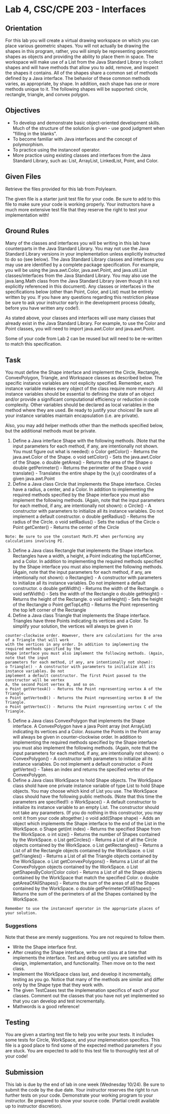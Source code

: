 # Lab 4, CSC/CPE 203 - Interfaces

## Orientation

For this lab you will create a virtual drawing workspace on which you can place various geometric
shapes. You will not actually be drawing the shapes in this program, rather, you will simply be
representing geometric shapes as objects and providing the ability to place them in space. The
workspace will make use of a List from the Java Standard Library to collect shapes and will have
methods that allow you to add, remove, and inspect the shapes it contains. All of the shapes share a
common set of methods defined by a Java interface. The behavior of these common methods varies, as
appropriate, by shape. In addition, each shape has one or more methods unique to it. The following
shapes will be supported: circle, rectangle, triangle, and convex polygon.

## Objectives

- To develop and demonstrate basic object-oriented development skills. Much of the structure of
    the solution is given - use good judgment when "filling in the blanks".
- To become familiar with Java interfaces and the concept of polymorphism.
- To practice using the instanceof operator.
- More practice using existing classes and interfaces from the Java Standard Library, such as:
    List, ArrayList, LinkedList, Point, and Color.

## Given Files

Retrieve the files provided for this lab from Polylearn.

The given file is a starter junit test file for your code. Be sure to add to this file to make sure your code is
working properly. Your instructors have a much more extensive test file that they reserve the right to test
your implementation with!

## Ground Rules

Many of the classes and interfaces you will be writing in this lab have counterparts in the Java Standard
Library. You may not use the Java Standard Library versions in your implementation unless explicitly
instructed to do so (see below). The Java Standard Library classes and interfaces you may use are
identified by a complete package specification. For example, you will be using the java.awt.Color,
java.awt.Point, and java.util.List classes/interfaces from the Java Standard Library. You may
also use the java.lang.Math class from the Java Standard Library (even though it is not explicitly
referenced in this document). Any classes or interfaces in the specifications below (other than Point,
Color, and List) must be entirely written by you. If you have any questions regarding this restriction please
be sure to ask your instructor early in the development process (ideally, before you have written any
code!).

As stated above, your classes and interfaces will use many classes that already exist in the Java
Standard Library. For example, to use the Color and Point classes, you will need to import
java.awt.Color and java.awt.Point.


Some of your code from Lab 2 can be reused but will need to be re-written to match this specification.

## Task

You must define the Shape interface and implement the Circle, Rectangle, ConvexPolygon,
Triangle, and Workspace classes as described below. The specific instance variables are not explicity
specified. Remember, each instance variable makes every object of the class require more memory. All
instance variables should be essential to defining the state of an object and/or provide a significant
computational efficiency or reduction in code complexity. Other variables should be declared as local
variables in the method where they are used. Be ready to justify your choices! Be sure all your instance
variables maintain encapsulation (i.e. are private).

Also, you may add helper methods other than the methods specified below, but the additional methods
must be private.

1. Define a Java interface Shape with the following methods. (Note that the input parameters for
    each method, if any, are intentionally not shown. You must figure out what is needed):
       o Color getColor() - Returns the java.awt.Color of the Shape.
       o void setColor() - Sets the java.awt.Color of the Shape.
       o double getArea() - Returns the area of the Shape
       o double getPerimeter() - Returns the perimeter of the Shape
       o void translate() - Translates the entire shape by the (x,y) coordinates of a given
          java.awt.Point
2. Define a Java class Circle that implements the Shape interface. Circles have a radius, a
    center, and a Color. In addition to implementing the required methods specified by the Shape
    interface you must also implement the following methods. (Again, note that the input parameters
    for each method, if any, are intentionally not shown):
       o Circle() - A constructor with parameters to initialize all its instance variables. Do not
          implement a default constructor.
       o double getRadius() - Returns the radius of the Circle.
       o void setRadius() - Sets the radius of the Circle
       o Point getCenter() - Returns the center of the Circle

```
Note: Be sure to use the constant Math.PI when performing any calculations involving PI.
```
3. Define a Java class Rectangle that implements the Shape interface. Rectangles have a width,
    a height, a Point indicating the topLeftCorner, and a Color. In addition to implementing the
    required methods specified by the Shape interface you must also implement the following
    methods. (Again, note that the input parameters for each method, if any, are intentionally not
    shown):
       o Rectangle() - A constructor with parameters to initialize all its instance variables. Do
          not implement a default constructor.
       o double getWidth() - Returns the width of the Rectangle.
       o void setWidth() - Sets the width of the Rectangle
       o double getHeight() - Returns the height of the Rectangle.
       o void setHeight() - Sets the height of the Rectangle
       o Point getTopLeft() - Returns the Point representing the top left corner of the
          Rectangle
4. Define a Java class Triangle that implements the Shape interface. Triangles have three Points
    indicating its vertices and a Color. To simplify your solution, the vertices will always be given in


```
counter-clockwise order. However, there are calculations for the area of a Triangle that will work
with the vertices in any order. In addition to implementing the required methods specified by the
Shape interface you must also implement the following methods. (Again, note that the input
parameters for each method, if any, are intentionally not shown):
o Triangle() - A constructor with parameters to initialize all its instance variables. Do not
implement a default constructor. The first Point passed to the constructor will be vertex
A, the second Point vertex B, and so on.
o Point getVertexA() - Returns the Point representing vertex A of the Triangle.
o Point getVertexB() - Returns the Point representing vertex B of the Triangle.
o Point getVertexC() - Returns the Point representing vertex C of the Triangle.
```
5. Define a Java class ConvexPolygon that implements the Shape interface. A ConvexPolygon
    have a java Point array (not ArrayList) indicating its vertices and a Color. Assume the
    Points in the Point array will always be given in counter-clockwise order. In addition to
    implementing the required methods specified by the Shape interface you must also implement
    the following methods. (Again, note that the input parameters for each method, if any, are
    intentionally not shown):
       o ConvexPolygon() - A constructor with parameters to initialize all its instance variables.
          Do not implement a default constructor.
       o Point getVertex() - Takes an index and returns the specified vertex of the
          ConvexPolygon.
6. Define a Java class WorkSpace to hold Shape objects. The WorkSpace class shold have one
    private instance variable of type List<Shape> to hold Shape objects. You may choose which
    kind of List you use. The WorkSpace class should have the following public methods. (Note
    that this time the parameters are specified!):
       o WorkSpace() - A default constructor to initialize its instance variable to an empty List.
          The constructor should not take any parameters. (If you do nothing in this constructor,
          you may omit it from your code altogether.)
       o void add(Shape shape) - Adds an object which implements the Shape interface to
          the end of the List in the WorkSpace.
       o Shape get(int index) - Returns the specified Shape from the WorkSpace.
       o int size() - Returns the number of Shapes contained by the WorkSpace.
       o List<Circle> getCircles() - Returns a List of all the Circle objects contained
          by the WorkSpace.
       o List<Rectangle> getRectangles() - Returns a List of all the Rectangle
          objects contained by the WorkSpace.
       o List<Triangle> getTriangles() - Returns a List of all the Triangle objects
          contained by the WorkSpace.
       o List<ConvexPolygon> getConvexPolygons() - Returns a List of all the
          ConvexPolygon objects contained by the WorkSpace.
       o List<Shape> getShapesByColor(Color color) - Returns a List of all the
          Shape objects contained by the WorkSpace that match the specified Color.
       o double getAreaOfAllShapes() - Returns the sum of the areas of all the Shapes
          contained by the WorkSpace.
       o double getPerimeterOfAllShapes() - Returns the sum of the perimeters of all the
          Shapes contained by the WorkSpace.

```
Remember to use the instanceof operator in the appropriate places of your solution.
```
### Suggestions

Note that these are merely suggestions. You are not required to follow them.


- Write the Shape interface first.
- After creating the Shape interface, write one class at a time that implements the interface. Test
    and debug until you are satisfied with its design, implementation, and functionality. Then move on
    to the next class.
- Implement the WorkSpace class last, and develop it incrementally, testing as you go. Notice that
    many of the methods are similar and differ only by the Shape type that they work with.
- The given TestCases test the implemenation specifics of each of your classes. Comment out
    the classes that you have not yet implemented so that you can develop and test incrementally.
- Mathwords is a good reference!

## Testing

You are given a starting test file to help you write your tests. It includes some tests for Circle, WorkSpace,
and your implemenation specifics. This file is a good place to find some of the expected method
parameters if you are stuck. You are expected to add to this test file to thoroughly test all of your code!

## Submission

This lab is due by the end of lab in one week (Wednesday 10/24). Be sure to submit the code by the due
date. Your instructor reserves the right to run further tests on your code. Demonstrate your working
program to your instructor. Be prepared to show your source code. (Partial credit available up to instructor
discretion).
